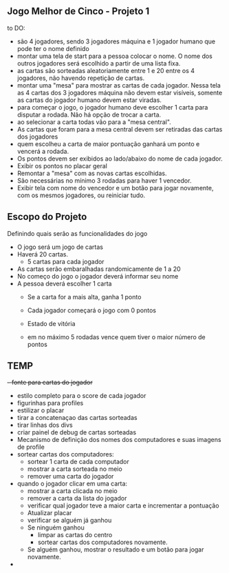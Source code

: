## Jogo Melhor de Cinco - Projeto 1

to DO:
- são 4 jogadores, sendo 3 jogadores máquina e 1 jogador humano que pode ter o nome definido
- montar uma tela de start para a pessoa colocar o nome. O nome dos outros jogadores será escolhido a partir de uma lista fixa.
- as cartas são sorteadas aleatoriamente entre 1 e 20 entre os 4 jogadores, não havendo repetição de cartas.
- montar uma "mesa" para mostrar as cartas de cada jogador. Nessa tela as 4 cartas dos 3 jogadores máquina não devem estar visíveis, somente as cartas do jogador humano devem estar viradas.
- para começar o jogo, o jogador humano deve escolher 1 carta para disputar a rodada. Não há opção de trocar a carta.
- ao selecionar a carta todas vão para a "mesa central".
- As cartas que foram para a mesa central devem ser retiradas das cartas dos jogadores
- quem escolheu a carta de maior pontuação ganhará um ponto e vencerá a rodada. 
- Os pontos devem ser exibidos ao lado/abaixo do nome de cada jogador.
- Exibir os pontos no placar geral
- Remontar a "mesa" com as novas cartas escolhidas.
- São necessárias no mínimo 3 rodadas para haver 1 vencedor. 
- Exibir tela com nome do vencedor e um botão para jogar novamente, com os mesmos jogadores, ou reiniciar tudo.

## Escopo do Projeto

Definindo quais serão as funcionalidades do jogo

- O jogo será um jogo de cartas
- Haverá 20 cartas.
    - 5 cartas para cada jogador
- As cartas serão embaralhadas randomicamente de 1 a 20
- No começo do jogo o jogador deverá informar seu nome
- A pessoa deverá escolher 1 carta
  - Se a carta for a mais alta, ganha 1 ponto
  - Cada jogador começará o jogo com 0 pontos
  
  - Estado de vitória
  - em no máximo 5 rodadas vence quem tiver o maior número de pontos


## TEMP
~~- fonte para cartas do jogador~~
- estilo completo para o score de cada jogador
- figurinhas para profiles
- estilizar o placar
- tirar a concatenaçao das cartas sorteadas
- tirar linhas dos divs
- criar painel de debug de cartas sorteadas
- Mecanismo de definição dos nomes dos computadores e suas imagens de profile
- sortear cartas dos computadores: 
  - sortear 1 carta de cada computador
  - mostrar a carta sorteada no meio
  - remover uma carta do jogador
- quando o jogador clicar em uma carta:
  - mostrar a carta clicada no meio
  - remover a carta da lista do jogador
  - verificar qual jogador teve a maior carta e incrementar a pontuação 
  - Atualizar placar
  - verificar se alguém já ganhou
  - Se ninguém ganhou
    - limpar as cartas do centro 
    - sortear cartas dos computadores novamente.  
  - Se alguém ganhou, mostrar o resultado e um botão para jogar novamente.
- 
